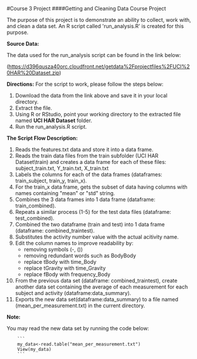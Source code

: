 #Course 3 Project
####Getting and Cleaning Data Course Project



The purpose of this project is to demonstrate an ability to collect, work with, and clean a data set. An R script called 'run_analysis.R'
is created for this purpose.


**Source Data:**

The data used for the run_analysis script can be found in the link below:

(https://d396qusza40orc.cloudfront.net/getdata%2Fprojectfiles%2FUCI%20HAR%20Dataset.zip) 


**Directions:**
For the script to work, please follow the steps below:

1. Download the data from the link above and save it in your local directory.
2. Extract the file.
3. Using R or RStudio, point your working directory to the extracted file named **UCI HAR Dataset** folder.
4. Run the run_analysis.R script.



**The Script Flow Description:**

1. Reads the features.txt data and store it into a data frame.
2. Reads the train data files from the train subfolder (UCI HAR Dataset\train) and creates a data frame for 
    each of these files:
        subject_train.txt, Y_train.txt, X_train.txt 
3. Labels the columns for each of the data frames (dataframes: train_subject, train_y, train_x).
4. For the train_x data frame, gets the subset of data having columns with names containing "mean" or "std" string.
5. Combines the 3 data frames into 1 data frame (dataframe: train_combined).
6. Repeats a similar process (1-5) for the test data files (dataframe: test_combined).
7. Combined the two dataframe (train and test) into 1 data frame (dataframe: combined_traintest).
8. Substitutes the activity number value with the actual acitivity name.
9. Edit the column names to improve readability by:
    - removing symbols (-, ())
    - removing redundant words such as BodyBody
    - replace tBody with time_Body
    - replace tGravity with time_Gravity
    - replace fBody with frequency_Body
10. From the previous data set (dataframe: combined_traintest), create another data set containing the average of each measurement for each subject and activity (dataframe:data_summary).
11. Exports the new data set(dataframe:data_summary) to a file named (mean_per_measurement.txt) in the current directory.


**Note:**

You may read the new data set by running the code below:

        ```
        my_data<-read.table("mean_per_measurement.txt")
        View(my_data)
        ```

       

